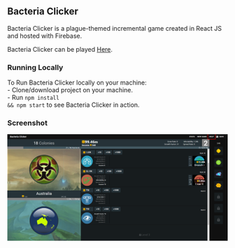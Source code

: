 ## Bacteria Clicker

Bacteria Clicker is a plague-themed incremental game created in React JS and hosted with Firebase.

Bacteria Clicker can be played [Here](https://bacteriaclicker.co).

### Running Locally

To Run Bacteria Clicker locally on your machine:<br/>
    - Clone/download project on your machine.<br/>
    - Run <code>npm install && npm start</code> to see Bacteria Clicker in action.<br/>

### Screenshot

![Gameplay](screenshots/main_screenshot.png) 
